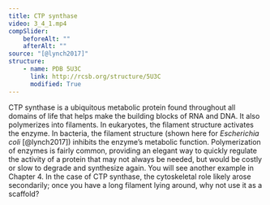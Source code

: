 ```yaml
---
title: CTP synthase
video: 3_4_1.mp4
compSlider:
    beforeAlt: ""
    afterAlt: ""
source: "[@lynch2017]"
structure:
    - name: PDB 5U3C
      link: http://rcsb.org/structure/5U3C
      modified: True
---
```

CTP synthase is a ubiquitous metabolic protein found throughout all domains of life that helps make the building blocks of RNA and DNA. It also polymerizes into filaments. In eukaryotes, the filament structure activates the enzyme. In bacteria, the filament structure (shown here for *Escherichia coli* [@lynch2017]) inhibits the enzyme’s metabolic function. Polymerization of enzymes is fairly common, providing an elegant way to quickly regulate the activity of a protein that may not always be needed, but would be costly or slow to degrade and synthesize again. You will see another example in Chapter 4. In the case of CTP synthase, the cytoskeletal role likely arose secondarily; once you have a long filament lying around, why not use it as a scaffold?

